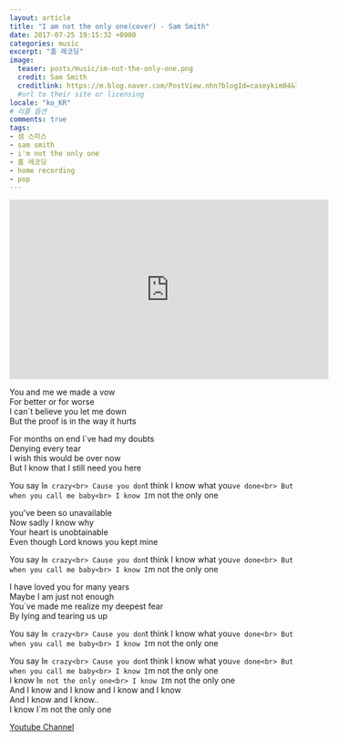 ```yaml
---
layout: article
title: "I am not the only one(cover) - Sam Smith"
date: 2017-07-25 19:15:32 +0900
categories: music
excerpt: "홈 레코딩"
image:
  teaser: posts/music/im-not-the-only-one.png
  credit: Sam Smith
  creditlink: https://m.blog.naver.com/PostView.nhn?blogId=caseykim84&logNo=220199001341&proxyReferer=https%3A%2F%2Fwww.google.co.kr%2F
  #url to their site or licensing
locale: "ko_KR"
# 리플 옵션
comments: true
tags:
- 샘 스미스
- sam smith
- i'm not the only one
- 홈 레코딩
- home recording
- pop
---
```


<iframe width="560" height="315" src="https://www.youtube.com/embed/Y5T_98cl5Ns" frameborder="0" allowfullscreen></iframe>

You and me we made a vow <br>
For better or for worse<br>
I can`t believe you let me down<br>
But the proof is in the way it hurts<br>

For months on end I`ve had my doubts<br>
Denying every tear<br>
I wish this would be over now<br>
But I know that I still need you here<br>

You say I`m crazy<br>
Cause you don`t think I know what you`ve done<br>
But when you call me baby<br>
I know I`m not the only one<br>

you've been so unavailable<br>
Now sadly I know why<br>
Your heart is unobtainable<br>
Even though Lord knows you kept mine<br>

You say I`m crazy<br>
Cause you don`t think I know what you`ve done<br>
But when you call me baby<br>
I know I`m not the only one<br>

I have loved you for many years<br>
Maybe I am just not enough<br>
You`ve made me realize my deepest fear<br>
By lying and tearing us up<br>

You say I`m crazy<br>
Cause you don`t think I know what you`ve done<br>
But when you call me baby<br>
I know I`m not the only one<br>

You say I`m crazy<br>
Cause you don`t think I know what you`ve done<br>
But when you call me baby<br>
I know I`m not the only one<br>
I know I`m not the only one<br>
I know I`m not the only one<br>
And I know and I know and I know and I know<br>
And I know and I know..<br>
I know I`m not the only one

<a class="btn-social youtube" href="https://www.youtube.com/channel/UCX04UECIFaAjNnsak6GzpZg" target="_blank"><i class="fa fa-youtube" aria-hidden="true"></i> Youtube Channel</a>
